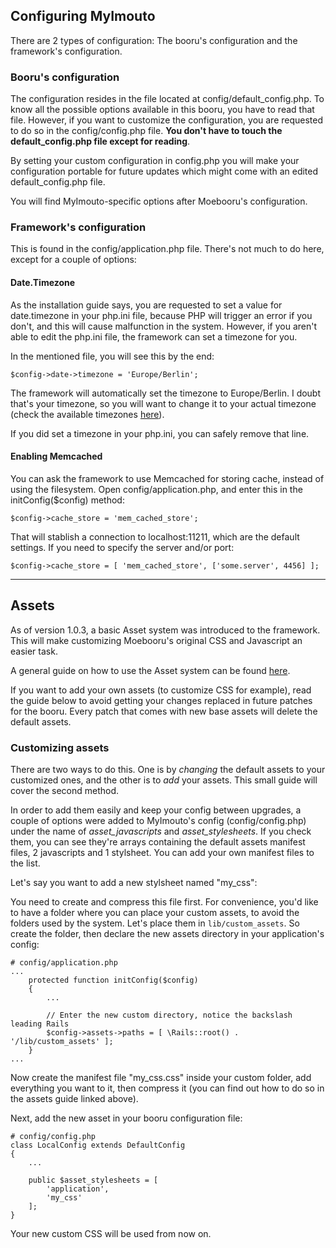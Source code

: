 ## Configuring MyImouto ##

There are 2 types of configuration: The booru's configuration and the framework's configuration.

### Booru's configuration ###

The configuration resides in the file located at config/default\_config.php. To know all the possible options available in this booru, you have to read that file. However, if you want to customize the configuration, you are requested to do so in the config/config.php file. **You don't have to touch the default\_config.php file except for reading**.

By setting your custom configuration in config.php you will make your configuration portable for future updates which might come with an edited default\_config.php file.

You will find MyImouto-specific options after Moebooru's configuration.

### Framework's configuration ###

This is found in the config/application.php file. There's not much to do here, except for a couple of options:

#### Date.Timezone ####

As the installation guide says, you are requested to set a value for date.timezone in your php.ini file, because PHP will trigger an error if you don't, and this will cause malfunction in the system. However, if you aren't able to edit the php.ini file, the framework can set a timezone for you.

In the mentioned file, you will see this by the end:

```
$config->date->timezone = 'Europe/Berlin';
```

The framework will automatically set the timezone to Europe/Berlin. I doubt that's your timezone, so you will want to change it to your actual timezone (check the available timezones [here](http://www.php.net/manual/en/timezones.php)).

If you did set a timezone in your php.ini, you can safely remove that line.

#### Enabling Memcached ####

You can ask the framework to use Memcached for storing cache, instead of using the filesystem. Open config/application.php, and enter this in the initConfig($config) method:

```
$config->cache_store = 'mem_cached_store';
```

That will stablish a connection to localhost:11211, which are the default settings. If you need to specify the server and/or port:

```
$config->cache_store = [ 'mem_cached_store', ['some.server', 4456] ];
```


---


## Assets ##

As of version 1.0.3, a basic Asset system was introduced to the framework. This will make customizing Moebooru's original CSS and Javascript an easier task.

A general guide on how to use the Asset system can be found [here](http://code.google.com/p/php-on-rails/wiki/TheAssetsSystem).

If you want to add your own assets (to customize CSS for example), read the guide below to avoid getting your changes replaced in future patches for the booru. Every patch that comes with new base assets will delete the default assets.

### Customizing assets ###

There are two ways to do this. One is by _changing_ the default assets to your customized ones, and the other is to _add_ your assets. This small guide will cover the second method.

In order to add them easily and keep your config between upgrades, a couple of options were added to MyImouto's config (config/config.php) under the name of _asset\_javascripts_ and _asset\_stylesheets_. If you check them, you can see they're arrays containing the default assets manifest files, 2 javascripts and 1 stylsheet. You can add your own manifest files to the list.

Let's say you want to add a new stylsheet named "my\_css":

You need to create and compress this file first. For convenience, you'd like to have a folder where you can place your custom assets, to avoid the folders used by the system. Let's place them in `lib/custom_assets`. So create the folder, then declare the new assets directory in your application's config:

```
# config/application.php
...
    protected function initConfig($config)
    {
        ...
        
        // Enter the new custom directory, notice the backslash leading Rails
        $config->assets->paths = [ \Rails::root() . '/lib/custom_assets' ];
    }
...
```

Now create the manifest file "my\_css.css" inside your custom folder, add everything you want to it, then compress it (you can find out how to do so in the assets guide linked above).

Next, add the new asset in your booru configuration file:

```
# config/config.php
class LocalConfig extends DefaultConfig
{
    ...
    
    public $asset_stylesheets = [
        'application',
        'my_css'
    ];
}
```

Your new custom CSS will be used from now on.